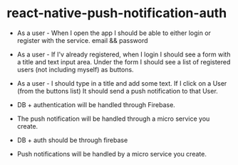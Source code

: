 # react-native-push-notification-auth

- As a user - When I open the app I should be able to either login or register with the service. email && password

- As a user - If I'v already registered, when I login I should see a form with a title and text input area. Under the form I should see a list of registered users (not including myself) as buttons.

- As a user - I should type in a title and add some text. If I click on a User (from the buttons list) It should send a push notification to that User.

- DB + authentication will be handled through Firebase.

- The push notification will be handled through a micro service you create.

- DB + auth should be through firebase

- Push notifications will be handled by a micro service you create.
